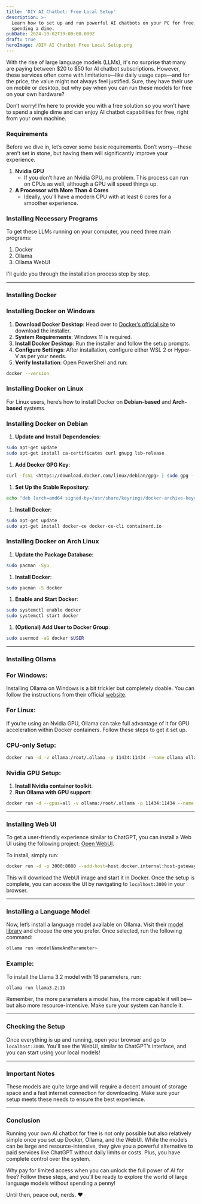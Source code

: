 ```yaml
---
title: 'DIY AI Chatbot: Free Local Setup'
description: >-
  Learn how to set up and run powerful AI chatbots on your PC for free, without
  spending a dime.
pubDate: 2024-10-02T19:00:00.000Z
draft: true
heroImage: /DIY AI Chatbot Free Local Setup.png
---
```


With the rise of large language models (LLMs), it's no surprise that many are paying between $20 to $50 for AI chatbot subscriptions. However, these services often come with limitations—like daily usage caps—and for the price, the value might not always feel justified. Sure, they have their use on mobile or desktop, but why pay when you can run these models for free on your own hardware?

Don’t worry! I’m here to provide you with a free solution so you won’t have to spend a single dime and can enjoy AI chatbot capabilities for free, right from your own machine.

### Requirements

Before we dive in, let’s cover some basic requirements. Don’t worry—these aren’t set in stone, but having them will significantly improve your experience.

1. **Nvidia GPU**
   * If you don’t have an Nvidia GPU, no problem. This process can run on CPUs as well, although a GPU will speed things up.
2. **A Processor with More Than 4 Cores**
   * Ideally, you'll have a modern CPU with at least 6 cores for a smoother experience.

### Installing Necessary Programs

To get these LLMs running on your computer, you need three main programs:

1. Docker
2. Ollama
3. Ollama WebUI

I'll guide you through the installation process step by step.

***

### Installing Docker

### Installing Docker on Windows

1. **Download Docker Desktop**: Head over to [Docker’s official site](https://docs.docker.com/desktop/install/windows-install/) to download the installer.
2. **System Requirements**: Windows 11 is required.
3. **Install Docker Desktop**: Run the installer and follow the setup prompts.
4. **Configure Settings**: After installation, configure either WSL 2 or Hyper-V as per your needs.
5. **Verify Installation**: Open PowerShell and run:

```bash
docker --version
```

### Installing Docker on Linux

For Linux users, here’s how to install Docker on **Debian-based** and **Arch-based** systems.

### Installing Docker on Debian

1. **Update and Install Dependencies**:

```bash
sudo apt-get update
sudo apt-get install ca-certificates curl gnupg lsb-release
```

1. **Add Docker GPG Key**:

```bash
curl -fsSL <https://download.docker.com/linux/debian/gpg> | sudo gpg --dearmor -o /usr/share/keyrings/docker-archive-keyring.gpg
```

1. **Set Up the Stable Repository**:

```bash
echo "deb [arch=amd64 signed-by=/usr/share/keyrings/docker-archive-keyring.gpg] <https://download.docker.com/linux/debian> $(lsb_release -cs) stable" | sudo tee /etc/apt/sources.list.d/docker.list > /dev/null
```

1. **Install Docker**:

```bash
sudo apt-get update
sudo apt-get install docker-ce docker-ce-cli containerd.io
```

### Installing Docker on Arch Linux

1. **Update the Package Database**:

```bash
sudo pacman -Syu
```

1. **Install Docker**:

```bash
sudo pacman -S docker
```

1. **Enable and Start Docker**:

```bash
sudo systemctl enable docker
sudo systemctl start docker
```

1. **(Optional) Add User to Docker Group**:

```bash
sudo usermod -aG docker $USER
```

***

### Installing Ollama

### For Windows:

Installing Ollama on Windows is a bit trickier but completely doable. You can follow the instructions from their official [website](https://ollama.com/download/windows).

### For Linux:

If you’re using an Nvidia GPU, Ollama can take full advantage of it for GPU acceleration within Docker containers. Follow these steps to get it set up.

### CPU-only Setup:

```bash
docker run -d -v ollama:/root/.ollama -p 11434:11434 --name ollama ollama/ollama
```

### Nvidia GPU Setup:

1. **Install Nvidia container toolkit**.
2. **Run Ollama with GPU support**:

```bash
docker run -d --gpus=all -v ollama:/root/.ollama -p 11434:11434 --name ollama ollama/ollama
```

***

### Installing Web UI

To get a user-friendly experience similar to ChatGPT, you can install a Web UI using the following project: [Open WebUI](https://github.com/open-webui/open-webui).

To install, simply run:

```bash
docker run -d -p 3000:8080 --add-host=host.docker.internal:host-gateway -v open-webui:/app/backend/data --name open-webui --restart always ghcr.io/open-webui/open-webui:main
```

This will download the WebUI image and start it in Docker. Once the setup is complete, you can access the UI by navigating to `localhost:3000` in your browser.

***

### Installing a Language Model

Now, let’s install a language model available on Ollama. Visit their [model library](https://ollama.com/library) and choose the one you prefer. Once selected, run the following command:

```bash
ollama run <modelNameAndParameter>
```

### Example:

To install the Llama 3.2 model with 1B parameters, run:

```bash
ollama run llama3.2:1b
```

Remember, the more parameters a model has, the more capable it will be—but also more resource-intensive. Make sure your system can handle it.

***

### Checking the Setup

Once everything is up and running, open your browser and go to `localhost:3000`. You'll see the WebUI, similar to ChatGPT’s interface, and you can start using your local models!

***

### Important Notes

These models are quite large and will require a decent amount of storage space and a fast internet connection for downloading. Make sure your setup meets these needs to ensure the best experience.

***

### Conclusion

Running your own AI chatbot for free is not only possible but also relatively simple once you set up Docker, Ollama, and the WebUI. While the models can be large and resource-intensive, they give you a powerful alternative to paid services like ChatGPT without daily limits or costs. Plus, you have complete control over the system.

Why pay for limited access when you can unlock the full power of AI for free? Follow these steps, and you'll be ready to explore the world of large language models without spending a penny!

Until then, peace out, nerds. ❤️
